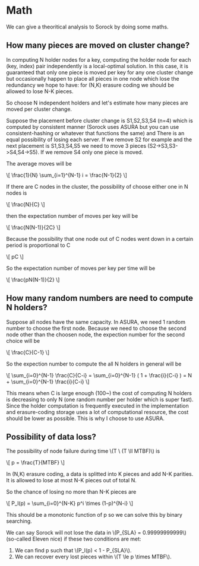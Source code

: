 # Math

We can give a theoritical analysis to Sorock
by doing some maths.

## How many pieces are moved on cluster change?

In computing N holder nodes for a key,
computing the holder node for each (key, index) pair independently
is a local-optimal solution.
In this case, it is guaranteed that only one piece is moved
per key for any one cluster change but occasionally happen to 
place all pieces in one node which lose the redundancy we hope to have:
for (N,K) erasure coding we should be allowed to lose N-K pieces.

So choose N independent holders and let's estimate how many pieces
are moved per cluster change.

Suppose the placement before cluster change is S1,S2,S3,S4 (n=4)
which is computed by consistent manner
(Sorock uses ASURA but you can use consistent-hashing or whatever that functions the same)
and There is an equal possibility of losing each server.
If we remove S2 for example and the next placement is S1,S3,S4,S5 we need to move 3 pieces
(S2->S3,S3->S4,S4->S5). If we remove S4 only one piece is moved.

The average moves will be

\\[ \frac{1}{N} \sum_{i=1}^{N-1} i = \frac{N-1}{2} \\]

If there are C nodes in the cluster, the possibility of choose either one in N nodes is

\\[ \frac{N}{C} \\]

then the expectation number of moves per key will be

\\[ \frac{N(N-1)}{2C} \\]

Because the possibility that one node out of C nodes went down
in a certain period
is proportional to C

\\[ pC \\]

So the expectation number of moves per key per time will be


\\[ \frac{pN(N-1)}{2} \\]

## How many random numbers are need to compute N holders?

Suppose all nodes have the same capacity.
In ASURA, we need 1 random number to choose the first node.
Because we need to choose the second node other than the choosen node,
the expection number for the second choice will be

\\[ \frac{C}{C-1} \\]

So the expection number to compute the all N holders in general will be 

\\[ \sum_{i=0}^{N-1} \frac{C}{C-i} = \sum_{i=0}^{N-1} ( 1 + \frac{i}{C-i} ) = N + \sum_{i=0}^{N-1} \frac{i}{C-i} \\]

This means when C is large enough (100~) the cost of computing N holders is decreasing to only N (one random number per holder which is super fast). Since the holder computation is frequently executed in the implementation and erasure-coding storage uses a lot of computational resource, the cost should be lower as possible. This is why I choose to use ASURA.

## Possibility of data loss?

The possibility of node failure during time \\(T \ (T \ll MTBF)\\) is 

\\[ p = \frac{T}{MTBF} \\]

In (N,K) erasure coding, a data is splitted into K pieces and add N-K parities.
It is allowed to lose at most N-K pieces out of total N.

So the chance of losing no more than N-K pieces are

\\[ P_l(p) = \sum_{i=0}^{N-K} p^i \times (1-p)^{N-i} \\]

This should be a monotonic function of p
so we can solve this by binary searching.

We can say Sorock will not lose the data in \\(P_{SLA} = 0.99999999999\\) (so-called Eleven nice) if
these two conditions are met:

1. We can find p such that \\(P_l(p) < 1 - P_{SLA}\\).
2. We can recover every lost pieces within \\(T \le p \times MTBF\\).